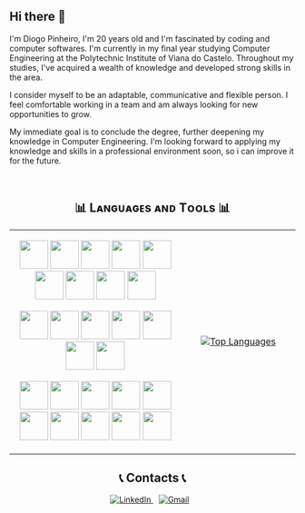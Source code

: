 ## Hi there 👋

<p align="left">
  
I'm Diogo Pinheiro, I'm 20 years old and I'm fascinated by coding and computer softwares. I'm currently in my final year studying Computer Engineering at the Polytechnic Institute of Viana do Castelo. Throughout my studies, I've acquired a wealth of knowledge and developed strong skills in the area.

I consider myself to be an adaptable, communicative and flexible person. I feel comfortable working in a team and am always looking for new opportunities to grow.

My immediate goal is to conclude the degree, further deepening my knowledge in Computer Engineering. I'm looking forward to applying my knowledge and skills in a professional environment soon, so i can improve it for the future.

</p>

<br>

<h2 align="center">📊 Lᴀɴɢᴜᴀɢᴇs ᴀɴᴅ Tᴏᴏʟs 📊</h2>
<table align="center" width="100%">
  <tr>
  <td width="60%">
    <p align="center">
      <img width="50px" src="https://skillicons.dev/icons?i=py" />
      <img width="50px" src="https://skillicons.dev/icons?i=flask" />
      <img width="50px" src="https://skillicons.dev/icons?i=cs" />
      <img width="50px" src="https://skillicons.dev/icons?i=dotnet" />
      <img width="50px" src="https://skillicons.dev/icons?i=ts" />
      <img width="50px" src="https://skillicons.dev/icons?i=js" />
      <img width="50px" src="https://skillicons.dev/icons?i=java" />
      <img width="50px" src="https://skillicons.dev/icons?i=kotlin" />
      <img width="50px" src="https://skillicons.dev/icons?i=angular" />
    </p>
    <p align="center">
      <img width="50px" src="https://skillicons.dev/icons?i=php" />
      <img width="50px" src="https://skillicons.dev/icons?i=html" />
      <img width="50px" src="https://skillicons.dev/icons?i=css" />
      <img width="50px" src="https://skillicons.dev/icons?i=bootstrap" />
      <img width="50px" src="https://skillicons.dev/icons?i=nodejs" />
      <img width="50px" src="https://skillicons.dev/icons?i=react" />
      <img width="50px" src="https://skillicons.dev/icons?i=prisma" />
    </p>
    <p align="center">
      <img width="50px" src="https://skillicons.dev/icons?i=postgres" />
      <img width="50px" src="https://skillicons.dev/icons?i=mysql" />
      <img width="50px" src="https://skillicons.dev/icons?i=mongodb" />
      <img width="50px" src="https://skillicons.dev/icons?i=git" />
      <img width="50px" src="https://skillicons.dev/icons?i=docker" />
      <img width="50px" src="https://skillicons.dev/icons?i=postman" />
      <img width="50px" src="https://skillicons.dev/icons?i=vscode" />
      <img width="50px" src="https://skillicons.dev/icons?i=vercel" />
      <img width="50px" src="https://skillicons.dev/icons?i=googlecloud" />
      <img width="50px" src="https://skillicons.dev/icons?i=github" />
    </p>
  </td>

  <td width="40%">
  <p align="center">
    <a href="https://github.com/diogoPinheiro11">
      <img align="center" src="https://github-readme-stats.vercel.app/api/top-langs/?username=diogoPinheiro11&langs_count=8&layout=compact&theme=holi" alt="Top Languages" />
    </a>
  </p>
  </td>
  </tr>
</table>

<h2 align="center"> 📞 Contacts 📞 </h2>
<div align="center">
  <a href="https://www.linkedin.com/in/diogo-pinheiro-7643812b0/" target="_blank" style="margin-right: 10px;">
    <img src="https://img.shields.io/badge/linkedin-%231E77B5.svg?&style=for-the-badge&logo=linkedin&logoColor=white" alt="LinkedIn" />
  </a>
  
  <a href="mailto:pinheirodiogo2003@gmail.com" target="_blank" style="margin-right: 10px;">
    <img src="https://img.shields.io/badge/Gmail-333333?style=for-the-badge&logo=gmail&logoColor=red" alt="Gmail" />
  </a>
</div>
